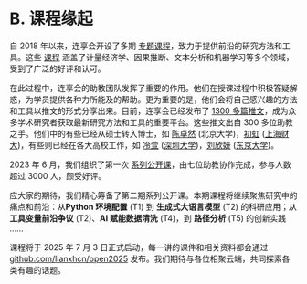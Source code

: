 # B. 课程缘起

自 2018 年以来，连享会开设了多期 [专题课程](https://www.lianxh.cn/KC.html)，致力于提供前沿的研究方法和工具。这些 [课程](https://kc.lianxh.cn/list/index.html) 涵盖了计量经济学、因果推断、文本分析和机器学习等多个领域，受到了广泛的好评和认可。

在此过程中，连享会的助教团队发挥了重要的作用。他们在授课过程中积极答疑解惑，为学员提供各种力所能及的帮助。更为重要的是，他们会将自己感兴趣的方法和工具以推文的形式分享出来。目前，连享会已经发布了 [1300 多篇推文](https://www.lianxh.cn)，成为众多学术研究者获取最新研究方法和工具的重要平台。这些推文出自 300 多位助教之手。他们中的有些已经从硕士转入博士，如 [陈卓然](https://www.lianxh.cn/search.html?s=%E9%99%88%E5%8D%93%E7%84%B6) (北京大学)，[初虹](https://www.lianxh.cn/search.html?s=%E5%88%9D%E8%99%B9) ([上海财大](https://favourhong.fun/))，有些则已经在各大高校工作，如 [冷萱](https://www.lianxh.cn/search.html?s=%E5%86%B7%E8%90%B1) ([深圳大学](http://www.ccsezr.org.cn/index.php?m=content&c=index&a=show&catid=16&id=202))，[刘欣妍](https://www.lianxh.cn/search.html?s=%E5%88%98%E6%AC%A3%E5%A6%8D) ([东京大学](https://sites.google.com/view/liuxinyan/home?authuser=0))。

2023 年 6 月，我们组织了第一次 [系列公开课](https://www.lianxh.cn/details/1226.html)，由七位助教协作完成，参与人数超过 3000 人，颇受好评。

应大家的期待，我们精心筹备了第二期系列公开课。本期课程将继续聚焦研究中的痛点和前沿：从**Python 环境配置** (T1) 到 **生成式大语言模型** (T2) 的科研应用；从**工具变量前沿争议** (T2)、**AI 赋能数据清洗** (T4)，到 **路径分析** (T5) 的创新实践 …… 

课程将于 2025 年 7 月 3 日正式启动，每一讲的课件和相关资料都会通过 [github.com/lianxhcn/open2025](https://github.com/lianxhcn/open2025) 发布。我们期待与各位相聚云端，共同探索各类有趣的话题。



